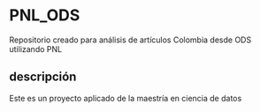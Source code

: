 # PNL_ODS
Repositorio creado para análisis de artículos Colombia desde ODS utilizando PNL

## descripción 
Este es un proyecto aplicado de la maestría en ciencia de datos
